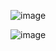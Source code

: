 ![image](https://github.com/user-attachments/assets/363f4273-2136-41d1-b357-454534ee50c4)


![image](https://github.com/user-attachments/assets/4f0c3436-ef23-40bf-ba5b-75fc03feeb61)



